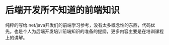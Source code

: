 # 后端开发所不知道的前端知识

纯粹的写给.net/java开发们的前端学习参考，没有太多概念性的东西，代码优先。也是个人为后端开发培训前端知识的准备的提纲，更多内容主要是在培训课程上的讲解。



